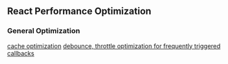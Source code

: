 ## React Performance Optimization

### General Optimization

[cache optimization](./react-performance-optimization/general-optimizatio/04-cache-optimization.md)
[debounce, throttle optimization for frequently triggered callbacks
](./react-performance-optimization/general-optimizatio/05-debounce-throttle.md)
